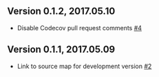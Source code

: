 ## Version 0.1.2, 2017.05.10

* Disable Codecov pull request comments [#4](https://github.com/NotNinja/featuring/issues/4)

## Version 0.1.1, 2017.05.09

* Link to source map for development version [#2](https://github.com/NotNinja/featuring/issues/2)
